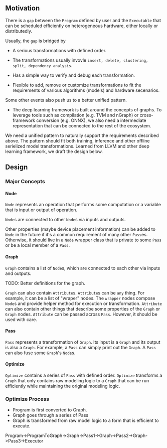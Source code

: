## Motivation

There is a ```gap``` between the ```Program``` defined by
user and the ```Executable``` that can be scheduled
efficiently on heterogeneous hardware, either locally
or distributedly.

Usually, the ```gap``` is bridged by

* A serious transformations with defined order.

* The transformations usually invovle
```insert, delete, clustering, split, dependency analysis```.

* Has a simple way to verify and debug each transformation.

* Flexible to add, remove or customize transformations to fit
the requirements of various algorithms (models) and hardware secenarios.

Some other events also push us to a better unified pattern.

* The deep learning framework is built around the concepts of graphs.
To leverage tools such as compilation (e.g. TVM and nGraph) or
cross-framework conversion (e.g. ONNX), we also need a intermediate
representation that can be connected to the rest of the ecosystem.


We need a unified pattern to naturally support the requirements
described above. The pattern should fit both training, inference
and other offline serielized model transformations.
Learned from LLVM and other deep learning framework, we draft the
design below.


## Design

### Major Concepts

#### Node

```Node``` represents an operation that performs some computation or
a variable that is input or output of operation.

```Node```s are connected to other ```Node```s via inputs and outputs.

Other properties (maybe device placement information) can be added
to ```Node``` in the future if it's a
common requirement of many other ```Pass```es. Otherwise, it should live
in a ```Node``` wrapper class that is private to some ```Pass``` or be
a local member of a ```Pass```.

#### Graph

```Graph``` contains a list of ```Node```s, which are connected to
each other via inputs and outputs.

TODO: Better definitions for the graph.

```Graph``` can also contain ```Attribute```s. ```Attribute```s
can be ``any`` thing. For example, it can be a list of "wraper"
nodes. The ```wrapper``` nodes compose ```Node```s and provide
helper method for execution or transformation. ```Attribute```
can also contain other things that describe some properties of
the ```Graph``` or ```Graph``` nodes. ```Attribute``` can be passed
across ```Pass```. However, it should be used with care.

#### Pass

```Pass``` represents a transformation of ```Graph```. Its input
is a ```Graph``` and its output is also a ```Graph```. For example,
a ```Pass``` can simply print out the ```Graph```. A ```Pass```
can also fuse some ```Graph```'s ```Node```s.

#### Optimize

```Optimize``` contains a series of ```Pass``` with defined order.
```Optimize``` transforms a ```Graph``` that only contains raw
modeling logic to a ```Graph``` that can be run efficiently while
maintaining the original modeling logic.


### Optimize Process

* Program is first converted to Graph.
* Graph goes through a series of Pass
* Graph is transformed from raw model logic to a
form that is efficient to execute.

Program->ProgramToGraph->Graph->Pass1->Graph->Pass2->Graph->Pass3->Executor
